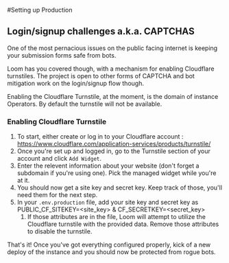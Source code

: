 #Setting up Production

## Login/signup challenges a.k.a. CAPTCHAS
One of the most pernacious issues on the public facing internet is keeping your submission forms safe from bots.

Loom has you covered though, with a mechanism for enabling Cloudflare turnstiles. The project is open to other forms of CAPTCHA and bot mitigation work on the login/signup flow though.

Enabling the Cloudflare Turnstile, at the moment, is the domain of instance Operators. By default the turnstile will not be available.

### Enabling Cloudflare Turnstile
1) To start, either create or log in to your Cloudflare account : https://www.cloudflare.com/application-services/products/turnstile/
1) Once you're set up and logged in, go to the Turnstile section of your account and click `Add Widget`.
1) Enter the relevent information about your website (don't forget a subdomain if you're using one). Pick the managed widget while you're at it.
1) You should now get a site key and secret key. Keep track of those, you'll need them for the next step.
1) In your `.env.production` file, add your site key and secret key as PUBLIC_CF_SITEKEY=<site_key> & CF_SECRETKEY=<secret_key>
    1) If those attributes are in the file, Loom will attempt to utilize the Cloudflare turnstile with the provided data. Remove those attributes to disable the turnstile.

That's it! Once you've got everything configured properly, kick of a new deploy of the instance and you should now be protected from rogue bots.

